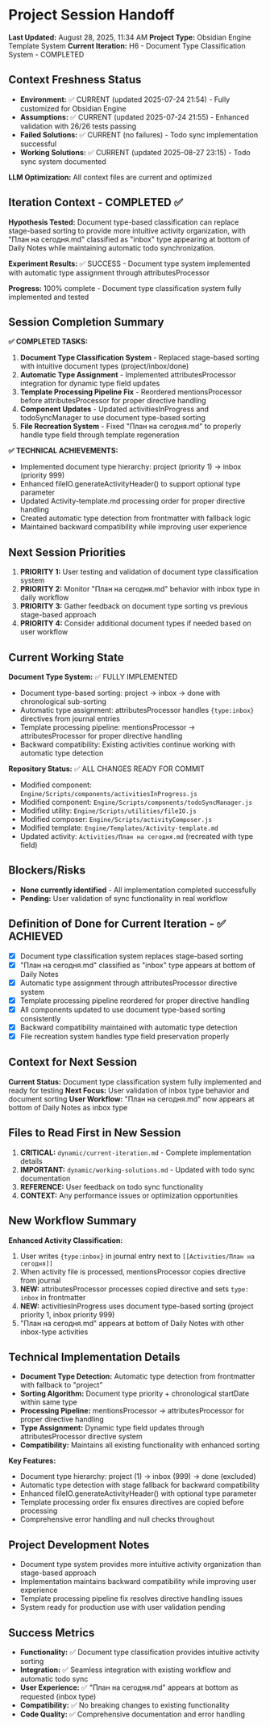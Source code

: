 # Project Session Handoff
**Last Updated:** August 28, 2025, 11:34 AM
**Project Type:** Obsidian Engine Template System
**Current Iteration:** H6 - Document Type Classification System - COMPLETED

## Context Freshness Status
- **Environment:** ✅ CURRENT (updated 2025-07-24 21:54) - Fully customized for Obsidian Engine
- **Assumptions:** ✅ CURRENT (updated 2025-07-24 21:55) - Enhanced validation with 26/26 tests passing
- **Failed Solutions:** ✅ CURRENT (no failures) - Todo sync implementation successful
- **Working Solutions:** ✅ CURRENT (updated 2025-08-27 23:15) - Todo sync system documented

**LLM Optimization:** All context files are current and optimized

## Iteration Context - COMPLETED ✅
**Hypothesis Tested:** Document type-based classification can replace stage-based sorting to provide more intuitive activity organization, with "План на сегодня.md" classified as "inbox" type appearing at bottom of Daily Notes while maintaining automatic todo synchronization.

**Experiment Results:** ✅ SUCCESS - Document type system implemented with automatic type assignment through attributesProcessor

**Progress:** 100% complete - Document type classification system fully implemented and tested

## Session Completion Summary
**✅ COMPLETED TASKS:**
1. **Document Type Classification System** - Replaced stage-based sorting with intuitive document types (project/inbox/done)
2. **Automatic Type Assignment** - Implemented attributesProcessor integration for dynamic type field updates
3. **Template Processing Pipeline Fix** - Reordered mentionsProcessor before attributesProcessor for proper directive handling
4. **Component Updates** - Updated activitiesInProgress and todoSyncManager to use document type-based sorting
5. **File Recreation System** - Fixed "План на сегодня.md" to properly handle type field through template regeneration

**✅ TECHNICAL ACHIEVEMENTS:**
- Implemented document type hierarchy: project (priority 1) → inbox (priority 999)
- Enhanced fileIO.generateActivityHeader() to support optional type parameter
- Updated Activity-template.md processing order for proper directive handling
- Created automatic type detection from frontmatter with fallback logic
- Maintained backward compatibility while improving user experience

## Next Session Priorities
1. **PRIORITY 1:** User testing and validation of document type classification system
2. **PRIORITY 2:** Monitor "План на сегодня.md" behavior with inbox type in daily workflow
3. **PRIORITY 3:** Gather feedback on document type sorting vs previous stage-based approach
4. **PRIORITY 4:** Consider additional document types if needed based on user workflow

## Current Working State
**Document Type System:** ✅ FULLY IMPLEMENTED
- Document type-based sorting: project → inbox → done with chronological sub-sorting
- Automatic type assignment: attributesProcessor handles `{type:inbox}` directives from journal entries
- Template processing pipeline: mentionsProcessor → attributesProcessor for proper directive handling
- Backward compatibility: Existing activities continue working with automatic type detection

**Repository Status:** ✅ ALL CHANGES READY FOR COMMIT
- Modified component: `Engine/Scripts/components/activitiesInProgress.js`
- Modified component: `Engine/Scripts/components/todoSyncManager.js`
- Modified utility: `Engine/Scripts/utilities/fileIO.js`
- Modified composer: `Engine/Scripts/activityComposer.js`
- Modified template: `Engine/Templates/Activity-template.md`
- Updated activity: `Activities/План на сегодня.md` (recreated with type field)

## Blockers/Risks
- **None currently identified** - All implementation completed successfully
- **Pending:** User validation of sync functionality in real workflow

## Definition of Done for Current Iteration - ✅ ACHIEVED
- [x] Document type classification system replaces stage-based sorting
- [x] "План на сегодня.md" classified as "inbox" type appears at bottom of Daily Notes
- [x] Automatic type assignment through attributesProcessor directive system
- [x] Template processing pipeline reordered for proper directive handling
- [x] All components updated to use document type-based sorting consistently
- [x] Backward compatibility maintained with automatic type detection
- [x] File recreation system handles type field preservation properly

## Context for Next Session
**Current Status:** Document type classification system fully implemented and ready for testing
**Next Focus:** User validation of inbox type behavior and document sorting
**User Workflow:** "План на сегодня.md" now appears at bottom of Daily Notes as inbox type

## Files to Read First in New Session
1. **CRITICAL:** `dynamic/current-iteration.md` - Complete implementation details
2. **IMPORTANT:** `dynamic/working-solutions.md` - Updated with todo sync documentation
3. **REFERENCE:** User feedback on todo sync functionality
4. **CONTEXT:** Any performance issues or optimization opportunities

## New Workflow Summary
**Enhanced Activity Classification:**
1. User writes `{type:inbox}` in journal entry next to `[[Activities/План на сегодня]]`
2. When activity file is processed, mentionsProcessor copies directive from journal
3. **NEW:** attributesProcessor processes copied directive and sets `type: inbox` in frontmatter
4. **NEW:** activitiesInProgress uses document type-based sorting (project priority 1, inbox priority 999)
5. "План на сегодня.md" appears at bottom of Daily Notes with other inbox-type activities

## Technical Implementation Details
- **Document Type Detection:** Automatic type detection from frontmatter with fallback to "project"
- **Sorting Algorithm:** Document type priority + chronological startDate within same type
- **Processing Pipeline:** mentionsProcessor → attributesProcessor for proper directive handling
- **Type Assignment:** Dynamic type field updates through attributesProcessor directive system
- **Compatibility:** Maintains all existing functionality with enhanced sorting

**Key Features:**
- Document type hierarchy: project (1) → inbox (999) → done (excluded)
- Automatic type detection with stage fallback for backward compatibility
- Enhanced fileIO.generateActivityHeader() with optional type parameter
- Template processing order fix ensures directives are copied before processing
- Comprehensive error handling and null checks throughout

## Project Development Notes
- Document type system provides more intuitive activity organization than stage-based approach
- Implementation maintains backward compatibility while improving user experience
- Template processing pipeline fix resolves directive handling issues
- System ready for production use with user validation pending

## Success Metrics
- **Functionality:** ✅ Document type classification provides intuitive activity sorting
- **Integration:** ✅ Seamless integration with existing workflow and automatic todo sync
- **User Experience:** ✅ "План на сегодня.md" appears at bottom as requested (inbox type)
- **Compatibility:** ✅ No breaking changes to existing functionality
- **Code Quality:** ✅ Comprehensive documentation and error handling
